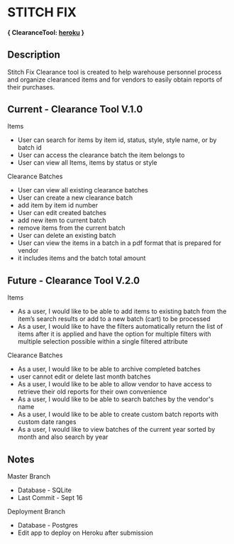 # STITCH FIX 
#### { ClearanceTool: [heroku](https://stitch-fix-clearance-tool.herokuapp.com/) }

## Description
Stitch Fix Clearance tool is created to help warehouse personnel process and organize clearanced items and for vendors to easily obtain reports of their purchases.


## Current - Clearance Tool V.1.0

Items 
* User can search for items by item id, status, style, style name, or by batch id
* User can access the clearance batch the item belongs to
* User can view all Items, items by status or style

Clearance Batches
* User can view all existing clearance batches 
* User can create a new clearance batch
 * add item by item id number
* User can edit created batches
 * add new item to current batch
 * remove items from the current batch
* User can delete an existing batch
* User can view the items in a batch in a pdf format that is prepared for vendor
 * it includes items and the batch total amount

## Future - Clearance Tool V.2.0

Items 
* As a user, I would like to be able to add items to existing batch from the item’s search results or add to a new batch (cart) to be processed 
* As a user, I would like to have the filters automatically return the list of items after it is applied and have the option for multiple filters with multiple selection possible within a single filtered attribute

Clearance Batches
* As a user, I would like to be able to archive completed batches
 * user cannot edit or delete last month batches 
* As a user, I would like to be able to allow vendor to have access to retrieve their old reports for their own convenience
* As a user, I would like to be able to search batches by the vendor's name
* As a user, I would like to be able to create custom batch reports with custom date ranges
* As a user, I would like to view batches of the current year sorted by month and also search by year

## Notes

Master Branch 
* Database - SQLite
* Last Commit - Sept 16

Deployment Branch
* Database - Postgres
* Edit app to deploy on Heroku after submission


 

